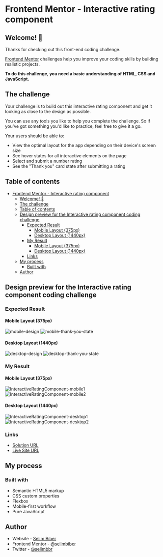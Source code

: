 # Frontend Mentor - Interactive rating component

## Welcome! 👋

Thanks for checking out this front-end coding challenge.

[Frontend Mentor](https://www.frontendmentor.io) challenges help you improve your coding skills by building realistic projects.

**To do this challenge, you need a basic understanding of HTML, CSS and JavaScript.**

## The challenge

Your challenge is to build out this interactive rating component and get it looking as close to the design as possible.

You can use any tools you like to help you complete the challenge. So if you've got something you'd like to practice, feel free to give it a go.

Your users should be able to:

- View the optimal layout for the app depending on their device's screen size
- See hover states for all interactive elements on the page
- Select and submit a number rating
- See the "Thank you" card state after submitting a rating

## Table of contents
- [Frontend Mentor - Interactive rating component](#frontend-mentor---interactive-rating-component)
  - [Welcome! 👋](#welcome-)
  - [The challenge](#the-challenge)
  - [Table of contents](#table-of-contents)
  - [Design preview for the Interactive rating component coding challenge](#design-preview-for-the-interactive-rating-component-coding-challenge)
    - [Expected Result](#expected-result)
      - [Mobile Layout (375px)](#mobile-layout-375px)
      - [Desktop Layout (1440px)](#desktop-layout-1440px)
    - [My Result](#my-result)
      - [Mobile Layout (375px)](#mobile-layout-375px-1)
      - [Desktop Layout (1440px)](#desktop-layout-1440px-1)
    - [Links](#links)
  - [My process](#my-process)
    - [Built with](#built-with)
  - [Author](#author)

## Design preview for the Interactive rating component coding challenge

### Expected Result

#### Mobile Layout (375px)

![mobile-design](https://github.com/selimbiber/Pure-JavaScript-Projects/assets/117529414/af9be004-3c3a-48ba-a3bd-6088d4fac3ca)
![mobile-thank-you-state](https://github.com/selimbiber/Pure-JavaScript-Projects/assets/117529414/1262e2aa-e857-4d31-b8d7-35488dce8d40)

#### Desktop Layout (1440px)

![desktop-design](https://github.com/selimbiber/Pure-JavaScript-Projects/assets/117529414/4476212e-85f4-4185-919c-7350e39bdc74)
![desktop-thank-you-state](https://github.com/selimbiber/Pure-JavaScript-Projects/assets/117529414/1065b1dd-7e35-4743-a9c6-a148dfb63f10)

### My Result

#### Mobile Layout (375px)

![InteractiveRatingComponent-mobile1](https://github.com/selimbiber/Pure-JavaScript-Projects/assets/117529414/8586d61b-e01e-475c-9838-9f494a26e921)
![InteractiveRatingComponent-mobile2](https://github.com/selimbiber/Pure-JavaScript-Projects/assets/117529414/74378881-8e27-450d-ae64-da0058c18def)

#### Desktop Layout (1440px)

![InteractiveRatingComponent-desktop1](https://github.com/selimbiber/Pure-JavaScript-Projects/assets/117529414/2b6fe360-955f-4a1b-a66f-7c13274b7a52)
![InteractiveRatingComponent-desktop2](https://github.com/selimbiber/Pure-JavaScript-Projects/assets/117529414/6dc81f5e-ebf3-48b2-8ab0-f26d9ac6f042)

### Links

- [Solution URL](https://www.frontendmentor.io/solutions/interactive-rating-component-ufwwSpkAW0)
- [Live Site URL](https://htmlpreview.github.io/?https://github.com/selimbiber/Pure-JavaScript-Projects/blob/main/InteractiveRatingComponent/index.html)

## My process

### Built with

- Semantic HTML5 markup
- CSS custom properties
- Flexbox
- Mobile-first workflow
- Pure JavaScript

## Author

- Website - [Selim Biber](https://www.selimbiber.dev)
- Frontend Mentor - [@selimbiber](https://www.frontendmentor.io/profile/selimbiber)
- Twitter - [@selimbbr](https://www.twitter.com/selimbbr)

